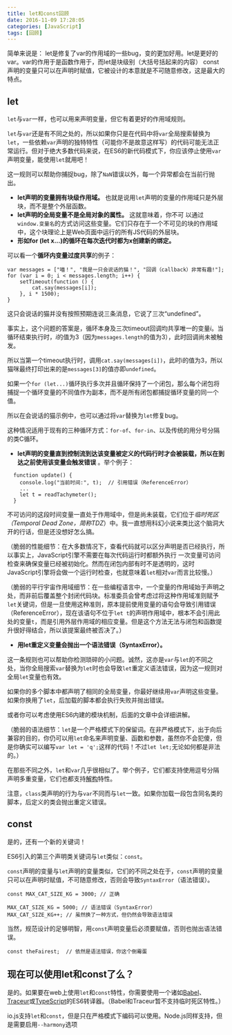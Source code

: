 ```yaml
---
title: let和const回顾
date: 2016-11-09 17:28:05
categories: [JavaScript]
tags: [回顾]
---
```


简单来说是： let是修复了var的作用域的一些bug，变的更加好用。let是更好的var。var的作用于是函数作用于，而let是块级别（大括号括起来的内容）
const声明的变量只可以在声明时赋值，它被设计的本意就是不可随意修改，这是最大的特点。

<!--more-->

## let

`let`与`var`一样，也可以用来声明变量，但它有着更好的作用域规则。

`let`与`var`还是有不同之处的，所以如果你只是在代码中将`var`全局搜索替换为`let`，一些依赖`var`声明的独特特性（可能你不是故意这样写）的代码可能无法正常运行。但对于绝大多数代码来说，在ES6的新代码模式下，你应该停止使用`var`声明变量，能使用`let`就用吧！

这一规则可以帮助你捕捉bug，除了`NaN`错误以外，每一个异常都会在当前行抛出。

- **let声明的变量拥有块级作用域。** 也就是说用`let`声明的变量的作用域只是外层块，而不是整个外层函数。
- **let声明的全局变量不是全局对象的属性。** 这就意味着，你不可 以通过`window.变量名`的方式访问这些变量。它们只存在于一个不可见的块的作用域中，这个块理论上是Web页面中运行的所有JS代码的外层块。
- **形如for (let x...)的循环在每次迭代时都为x创建新的绑定。**

可以看一个**循环内变量过度共享**的例子：

```
var messages = ["喵！", "我是一只会说话的猫！", "回调（callback）非常有趣!"];
for (var i = 0; i < messages.length; i++) {
	setTimeout(function () {
		cat.say(messages[i]);
	}, i * 1500);
}
```

这只会说话的猫并没有按照预期连说三条消息，它说了三次“undefined”。

事实上，这个问题的答案是，循环本身及三次timeout回调均共享唯一的变量*i*。当循环结束执行时，*i*的值为3（因为`messages.length`的值为3），此时回调尚未被触发。

所以当第一个timeout执行时，调用`cat.say(messages[i])`，此时i的值为3，所以猫咪最终打印出来的是`messages[3]`的值亦即`undefined`。

如果一个`for (let...)`循环执行多次并且循环保持了一个闭包，那么每个闭包将捕捉一个循环变量的不同值作为副本，而不是所有闭包都捕捉循环变量的同一个值。

所以在会说话的猫示例中，也可以通过将`var`替换为`let`修复bug。

这种情况适用于现有的三种循环方式：`for-of`、`for-in`、以及传统的用分号分隔的类C循环。

-  **let声明的变量直到控制流到达该变量被定义的代码行时才会被装载，所以在到达之前使用该变量会触发错误** 。举个例子：

```
  function update() {
  	console.log("当前时间:", t);  // 引用错误（ReferenceError）
  	...
  	let t = readTachymeter();
  }
```

不可访问的这段时间变量一直处于作用域中，但是尚未装载，它们位于*临时死区（Temporal Dead Zone，简称TDZ*）中。我一直想用科幻小说来类比这个脑洞大开的行话，但是还没想好怎么搞。

（脆弱的性能细节：在大多数情况下，查看代码就可以区分声明是否已经执行，所以事实上，JavaScript引擎不需要在每次代码运行时都额外执行 一次变量可访问检查来确保变量已经被初始化。然而在闭包内部有时不是透明的，这时JavaScript引擎将会做一个运行时检查，也就意味着`let`相对`var`而言比较慢。）

（脆弱的平行宇宙作用域细节：在一些编程语言中，一个变量的作用域始于声明之处，而非前后覆盖整个封闭代码块。标准委员会曾考虑过将这种作用域准则赋予`let`关键词，但是一旦使用这种准则，原本提前使用变量的语句会导致引用错误（ReferenceError），现在该语句不位于`let t`的声明作用域中，根本不会引用此处的变量`t`，而是引用外层作用域的相应变量。但是这个方法无法与闭包和函数提升很好得结合，所以该提案最终被否决了。）

-  **用let重定义变量会抛出一个语法错误（SyntaxError）。**

  这一条规则也可以帮助你检测琐碎的小问题。诚然，这亦是`var`与`let`的不同之处，当你全局搜索`var`替换为`let`时也会导致`let`重定义语法错误，因为这一规则对全局`let`变量也有效。

  如果你的多个脚本中都声明了相同的全局变量，你最好继续用`var`声明这些变量。如果你换用了`let`，后加载的脚本都会执行失败并抛出错误。

  或者你可以考虑使用ES6内建的模块机制，后面的文章中会详细讲解。

  （脆弱的语法细节：`let`是一个严格模式下的保留词。在非严格模式下，出于向后兼容的目的，你仍可以用`let`命名来声明变量、函数和参数，虽然你不会犯傻，但是你确实可以编写`var let = 'q';`这样的代码！不过`let let;`无论如何都是非法的。）

在那些不同之外，`let`和`var`几乎很相似了。举个例子，它们都支持使用逗号分隔声明多重变量，它们也都支持[解构](http://www.infoq.com/cn/articles/es6-in-depth-destructuring)特性。

注意，`class`类声明的行为与`var`不同而与`let`一致。如果你加载一段包含同名类的脚本，后定义的类会抛出重定义错误。

## const

是的，还有一个新的关键词！

ES6引入的第三个声明类关键词与`let`类似：`const`。

`const`声明的变量与`let`声明的变量类似，它们的不同之处在于，`const`声明的变量只可以在声明时赋值，不可随意修改，否则会导致`SyntaxError`（语法错误）。

```
const MAX_CAT_SIZE_KG = 3000; // 正确

MAX_CAT_SIZE_KG = 5000; // 语法错误（SyntaxError）
MAX_CAT_SIZE_KG++; // 虽然换了一种方式，但仍然会导致语法错误
```

当然，规范设计的足够明智，用`const`声明变量后必须要赋值，否则也抛出语法错误。

```
const theFairest;  // 依然是语法错误，你这个倒霉蛋
```

## 现在可以使用let和const了么？

是的。如果要在web上使用`let`和`const`特性，你需要使用一个诸如[Babel](http://babeljs.io/)、[Traceur](https://github.com/google/traceur-compiler#what-is-traceur)或[TypeScript](http://www.typescriptlang.org/)的ES6转译器。（Babel和Traceur暂不支持临时死区特性。）

io.js支持`let`和`const`，但是只在严格模式下编码可以使用。Node.js同样支持，但是需要启用`--harmony`选项
